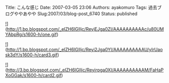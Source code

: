 Title: こんな感じ
Date: 2007-03-05 23:06
Authors: ayakomuro
Tags:  過去ブログややあやや
Slug:2007/03/blog-post_6740
Status: published

[!](http://1.bp.blogspot.com/_eIZH6lGIljc/ReyjEJga0ZI/AAAAAAAAAAc/u80UMYAbpRg/s320/one.gif)](http://1.bp.blogspot.com/_eIZH6lGIljc/ReyjEJga0ZI/AAAAAAAAAAc/u80UMYAbpRg/s1600-h/one.gif)


[!](http://1.bp.blogspot.com/_eIZH6lGIljc/Reyi2Jga0YI/AAAAAAAAAAU/yIrUaosk3dY/s320/card3.gif)](http://1.bp.blogspot.com/_eIZH6lGIljc/Reyi2Jga0YI/AAAAAAAAAAU/yIrUaosk3dY/s1600-h/card3.gif)


[!](http://3.bp.blogspot.com/_eIZH6lGIljc/Reyirpga0XI/AAAAAAAAAAM/FaHaPXoGGak/s320/card2.gif)](http://3.bp.blogspot.com/_eIZH6lGIljc/Reyirpga0XI/AAAAAAAAAAM/FaHaPXoGGak/s1600-h/card2.gif)

